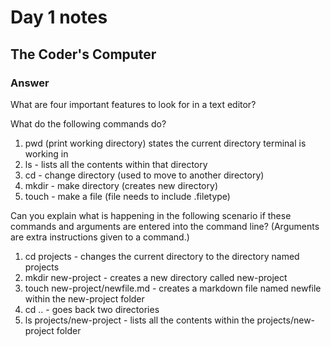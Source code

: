 # Day 1 notes
## The Coder's Computer

### Answer
What are four important features to look for in a text editor?

What do the following commands do?

1. pwd (print working directory) states the current directory terminal is working in
2. ls - lists all the contents within that directory
3. cd - change directory (used to move to another directory)
4. mkdir - make directory (creates new directory)
5. touch - make a file (file needs to include .filetype)

Can you explain what is happening in the following scenario if these commands and arguments are entered into the command line? (Arguments are extra instructions given to a command.)

1. cd projects - changes the current directory to the directory named projects
2. mkdir new-project - creates a new directory called new-project
3. touch new-project/newfile.md - creates a markdown file named newfile within the new-project folder
4. cd .. - goes back two directories
5. ls projects/new-project - lists all the contents within the projects/new-project folder

